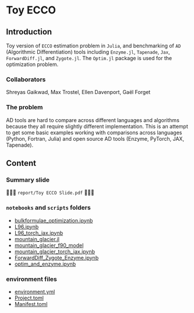 # Toy ECCO

## Introduction

Toy version of `ECCO` estimation problem in `Julia`, and benchmarking of `AD` (Algorithmic Differentiation) tools including `Enzyme.jl`, `Tapenade`, `Jax`, `ForwardDiff.jl`, and `Zygote.jl`. The `Optim.jl` package is used for the optimization problem.

### Collaborators

Shreyas Gaikwad, Max Trostel, Ellen Davenport, Gaël Forget

### The problem

AD tools are hard to compare across different languages and algorithms because they all require slightly different implementation. This is an attempt to get some basic examples working with comparisons across languages (Python, Fortran, Julia) and open source AD tools (Enzyme, PyTorch, JAX, Tapenade).

## Content

### Summary slide

🚀🚀🚀 `report/Toy ECCO Slide.pdf` 🚀🚀🚀

### `notebooks` and `scripts` folders

- [bulkformulae_optimization.ipynb]()
- [L96.ipynb](https://github.dev/ECCO-Hackweek/EH24-ToyECCO/blob/main/notebooks/L96.ipynb)
- [L96_torch_jax.ipynb](https://github.dev/ECCO-Hackweek/EH24-ToyECCO/blob/main/notebooks/L96_torch_jax.ipynb)
- [mountain_glacier.jl](https://github.dev/ECCO-Hackweek/EH24-ToyECCO/blob/main/scripts/mountain_glacier.jl)
- [mountain_glacier_f90_model](https://github.dev/ECCO-Hackweek/EH24-ToyECCO/blob/main/scripts/mountain_glacier_f90_model)
- [mountain_glacier_torch_jax.ipynb](https://github.dev/ECCO-Hackweek/EH24-ToyECCO/blob/main/scripts/mountain_glacier_torch_jax.ipynb)
- [ForwardDiff_Zygote_Enzyme.ipynb](https://github.dev/ECCO-Hackweek/EH24-ToyECCO/blob/main/notebooks/ForwardDiff_Zygote_Enzyme.ipynb)
- [optim_and_enzyme.ipynb](https://github.dev/ECCO-Hackweek/EH24-ToyECCO/blob/main/notebooks/optim_and_enzyme.ipynb)

### environment files 

- [environment.yml](https://github.dev/ECCO-Hackweek/EH24-ToyECCO/blob/main/environment.yml)
- [Project.toml](https://github.dev/ECCO-Hackweek/EH24-ToyECCO/blob/main/Project.toml)
- [Manifest.toml](https://github.dev/ECCO-Hackweek/EH24-ToyECCO/blob/main/Manifest.toml)

